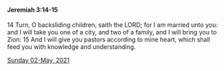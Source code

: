 #### Jeremiah 3:14-15

14 Turn, O backsliding children, saith the LORD; for I am married unto you: and I will take you one of a city, and two of a family, and I will bring you to Zion: 15 And I will give you pastors according to mine heart, which shall feed you with knowledge and understanding.

[Sunday 02-May, 2021](https://t.me/daily_scripture)

